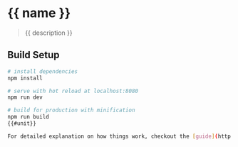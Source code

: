 # {{ name }}

> {{ description }}

## Build Setup

``` bash
# install dependencies
npm install

# serve with hot reload at localhost:8080
npm run dev

# build for production with minification
npm run build
{{#unit}}

For detailed explanation on how things work, checkout the [guide](http://vuejs-templates.github.io/webpack/) and [docs for vue-loader](http://vuejs.github.io/vue-loader).
